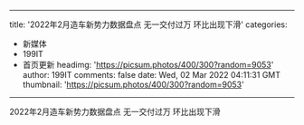 
---
title: '2022年2月造车新势力数据盘点 无一交付过万 环比出现下滑'
categories: 
 - 新媒体
 - 199IT
 - 首页更新
headimg: 'https://picsum.photos/400/300?random=9053'
author: 199IT
comments: false
date: Wed, 02 Mar 2022 04:11:31 GMT
thumbnail: 'https://picsum.photos/400/300?random=9053'
---

<div>   
2022年2月造车新势力数据盘点 无一交付过万 环比出现下滑  
</div>
            